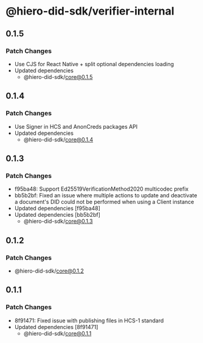# @hiero-did-sdk/verifier-internal

## 0.1.5

### Patch Changes

- Use CJS for React Native + split optional dependencies loading
- Updated dependencies
  - @hiero-did-sdk/core@0.1.5

## 0.1.4

### Patch Changes

- Use Signer in HCS and AnonCreds packages API
- Updated dependencies
  - @hiero-did-sdk/core@0.1.4

## 0.1.3

### Patch Changes

- f95ba48: Support Ed25519VerificationMethod2020 multicodec prefix
- bb5b2bf: Fixed an issue where multiple actions to update and deactivate a document's DID could not be performed when using a Client instance
- Updated dependencies [f95ba48]
- Updated dependencies [bb5b2bf]
  - @hiero-did-sdk/core@0.1.3

## 0.1.2

### Patch Changes

- @hiero-did-sdk/core@0.1.2

## 0.1.1

### Patch Changes

- 8f91471: Fixed issue with publishing files in HCS-1 standard
- Updated dependencies [8f91471]
  - @hiero-did-sdk/core@0.1.1
